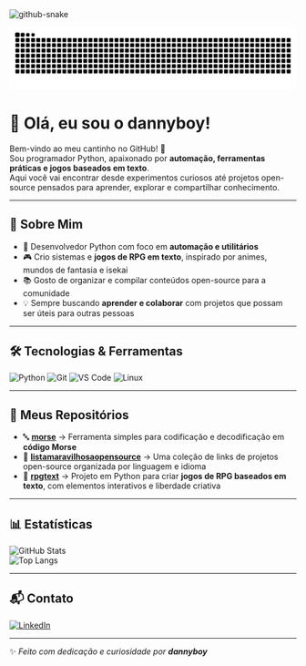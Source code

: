 <picture>
  <source media="(prefers-color-scheme: dark)" srcset="github-snake-dark.svg" />
  <source media="(prefers-color-scheme: dark)" srcset="github-snake.svg" />
  <img alt="github-snake" src="github-snake.svg" />
</picture>

![snake gif](https://github.com/danboy-lab/danboy-lab/blob/output/github-contribution-grid-snake.svg)

# 👋 Olá, eu sou o dannyboy!  

Bem-vindo ao meu cantinho no GitHub! 🚀  
Sou programador Python, apaixonado por **automação, ferramentas práticas e jogos baseados em texto**.  
Aqui você vai encontrar desde experimentos curiosos até projetos open-source pensados para aprender, explorar e compartilhar conhecimento.  

---

## 🔹 Sobre Mim  

- 🐍 Desenvolvedor Python com foco em **automação e utilitários**  
- 🎮 Crio sistemas e **jogos de RPG em texto**, inspirado por animes, mundos de fantasia e isekai  
- 📚 Gosto de organizar e compilar conteúdos open-source para a comunidade  
- 💡 Sempre buscando **aprender e colaborar** com projetos que possam ser úteis para outras pessoas  

---

## 🛠️ Tecnologias & Ferramentas  

![Python](https://img.shields.io/badge/Python-3776AB?style=for-the-badge&logo=python&logoColor=white)
![Git](https://img.shields.io/badge/Git-F05032?style=for-the-badge&logo=git&logoColor=white)
![VS Code](https://img.shields.io/badge/VS%20Code-007ACC?style=for-the-badge&logo=visualstudiocode&logoColor=white)
![Linux](https://img.shields.io/badge/Linux-FCC624?style=for-the-badge&logo=linux&logoColor=black)

---

## 📂 Meus Repositórios  

- 🔤 **[morse](https://github.com/danboy-lab/morse)** → Ferramenta simples para codificação e decodificação em **código Morse**  
- 📖 **[listamaravilhosaopensource](https://github.com/danboy-lab/listamaravilhosaopensource)** → Uma coleção de links de projetos open-source organizada por linguagem e idioma  
- 🎲 **[rpgtext](https://github.com/danboy-lab/rpgtext)** → Projeto em Python para criar **jogos de RPG baseados em texto**, com elementos interativos e liberdade criativa  

---

## 📊 Estatísticas  

![GitHub Stats](https://github-readme-stats.vercel.app/api?username=danboy-lab&show_icons=true&theme=tokyonight)  
![Top Langs](https://github-readme-stats.vercel.app/api/top-langs/?username=danboy-lab&layout=compact&theme=tokyonight)  

---

## 📬 Contato  

[![LinkedIn](https://img.shields.io/badge/LinkedIn-0077B5?style=for-the-badge&logo=linkedin&logoColor=white)](https://www.linkedin.com/in/danielhenriquep)  

---

✨ *Feito com dedicação e curiosidade por **dannyboy***  
